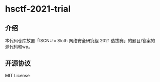 # hsctf-2021-trial

## 介绍

本代码仓库放置「ISCNU x Sloth 网络安全研究组 2021 选拔赛」的题目/答案的源代码和wp。

## 开源协议

MIT License

